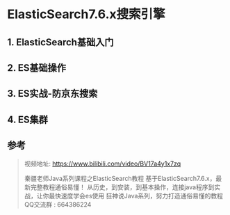 # ElasticSearch7.6.x搜索引擎

## 1. ElasticSearch基础入门

## 2. ES基础操作

## 3. ES实战-防京东搜索

## 4. ES集群

## 参考

> 视频地址: https://www.bilibili.com/video/BV17a4y1x7zq
>
> 秦疆老师Java系列课程之ElasticSearch教程 基于ElasticSearch7.6.x，最新完整教程通俗易懂！ 从历史，到安装，到基本操作，连接java程序到实战，让你最快速度学会es使用 狂神说Java系列，努力打造通俗易懂的教程 QQ交流群 : 664386224